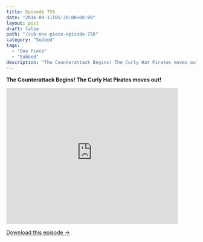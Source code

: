 ```yaml
---
title: Episode 756
date: "2016-09-11T05:30:00+00:00"
layout: post
draft: false
path: "/sub-one-piece-episode-756"
category: "Subbed"
tags:
  - "One Piece"
  - "Subbed"
description: "The Counterattack Begins! The Curly Hat Pirates moves out!"
---
```


**The Counterattack Begins! The Curly Hat Pirates moves out!**

<iframe width="640" height="360" src="https://www.rapidvideo.com/e/G6FRPGQTFQ" frameborder="0" marginwidth=0 marginheight=0 scrolling=no allowfullscreen style="max-width:90%;"></iframe>

<a href="http://ouo.io/qs/eCodkFEQ?s=https://www.rapidvideo.com/d/G6FRPGQTFQ" class="styled_a">Download this episode →</a>

